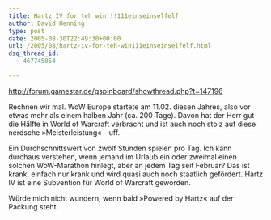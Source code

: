 ```yaml
---
title: Hartz IV for teh win!!!111einseinselfelf
author: David Henning
type: post
date: 2005-08-30T22:49:30+00:00
url: /2005/08/hartz-iv-for-teh-win111einseinselfelf.html
dsq_thread_id:
  - 467745854

---
```

<http://forum.gamestar.de/gspinboard/showthread.php?t=147196>

Rechnen wir mal. WoW Europe startete am 11.02. diesen Jahres, also vor etwas mehr als einem halben Jahr (ca. 200 Tage). Davon hat der Herr gut die Hälfte in World of Warcraft verbracht und ist auch noch stolz auf diese nerdsche »Meisterleistung« &#8211; uff.
  
Ein Durchschnittswert von zwölf Stunden spielen pro Tag. Ich kann durchaus verstehen, wenn jemand im Urlaub ein oder zweimal einen solchen WoW-Marathon hinlegt, aber an jedem Tag seit Februar? Das ist krank, einfach nur krank und wird quasi auch noch staatlich gefördert. Hartz IV ist eine Subvention für World of Warcraft geworden.
  
Würde mich nicht wundern, wenn bald »Powered by Hartz« auf der Packung steht.